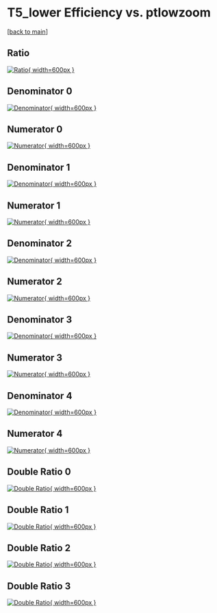 # T5_lower Efficiency vs. ptlowzoom

[[back to main](./)]



## Ratio

[![Ratio](../mtv/var/T5_lower_xtr_13_0_eff_ptlowzoom.png){ width=600px }](../mtv/var/T5_lower_xtr_13_0_eff_ptlowzoom.pdf)

## Denominator 0

[![Denominator](../mtv/den/T5_lower_xtr_13_0_eff_ptlowzoom_den0.png){ width=600px }](../mtv/den/T5_lower_xtr_13_0_eff_ptlowzoom_den0.pdf)

## Numerator 0

[![Numerator](../mtv/num/T5_lower_xtr_13_0_eff_ptlowzoom_num0.png){ width=600px }](../mtv/num/T5_lower_xtr_13_0_eff_ptlowzoom_num0.pdf)

## Denominator 1

[![Denominator](../mtv/den/T5_lower_xtr_13_0_eff_ptlowzoom_den1.png){ width=600px }](../mtv/den/T5_lower_xtr_13_0_eff_ptlowzoom_den1.pdf)

## Numerator 1

[![Numerator](../mtv/num/T5_lower_xtr_13_0_eff_ptlowzoom_num1.png){ width=600px }](../mtv/num/T5_lower_xtr_13_0_eff_ptlowzoom_num1.pdf)

## Denominator 2

[![Denominator](../mtv/den/T5_lower_xtr_13_0_eff_ptlowzoom_den2.png){ width=600px }](../mtv/den/T5_lower_xtr_13_0_eff_ptlowzoom_den2.pdf)

## Numerator 2

[![Numerator](../mtv/num/T5_lower_xtr_13_0_eff_ptlowzoom_num2.png){ width=600px }](../mtv/num/T5_lower_xtr_13_0_eff_ptlowzoom_num2.pdf)

## Denominator 3

[![Denominator](../mtv/den/T5_lower_xtr_13_0_eff_ptlowzoom_den3.png){ width=600px }](../mtv/den/T5_lower_xtr_13_0_eff_ptlowzoom_den3.pdf)

## Numerator 3

[![Numerator](../mtv/num/T5_lower_xtr_13_0_eff_ptlowzoom_num3.png){ width=600px }](../mtv/num/T5_lower_xtr_13_0_eff_ptlowzoom_num3.pdf)

## Denominator 4

[![Denominator](../mtv/den/T5_lower_xtr_13_0_eff_ptlowzoom_den4.png){ width=600px }](../mtv/den/T5_lower_xtr_13_0_eff_ptlowzoom_den4.pdf)

## Numerator 4

[![Numerator](../mtv/num/T5_lower_xtr_13_0_eff_ptlowzoom_num4.png){ width=600px }](../mtv/num/T5_lower_xtr_13_0_eff_ptlowzoom_num4.pdf)

## Double Ratio 0

[![Double Ratio](../mtv/ratio/T5_lower_xtr_13_0_eff_ptlowzoom_ratio0.png){ width=600px }](../mtv/ratio/T5_lower_xtr_13_0_eff_ptlowzoom_ratio0.pdf)

## Double Ratio 1

[![Double Ratio](../mtv/ratio/T5_lower_xtr_13_0_eff_ptlowzoom_ratio1.png){ width=600px }](../mtv/ratio/T5_lower_xtr_13_0_eff_ptlowzoom_ratio1.pdf)

## Double Ratio 2

[![Double Ratio](../mtv/ratio/T5_lower_xtr_13_0_eff_ptlowzoom_ratio2.png){ width=600px }](../mtv/ratio/T5_lower_xtr_13_0_eff_ptlowzoom_ratio2.pdf)

## Double Ratio 3

[![Double Ratio](../mtv/ratio/T5_lower_xtr_13_0_eff_ptlowzoom_ratio3.png){ width=600px }](../mtv/ratio/T5_lower_xtr_13_0_eff_ptlowzoom_ratio3.pdf)

